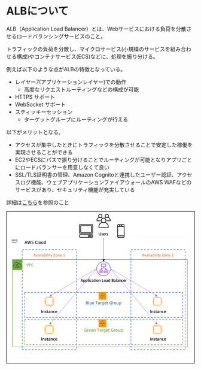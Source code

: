 # ALBについて
ALB（Application Load Balancer）とは、Webサービスにおける負荷を分散させるロードバランシングサービスのこと。

トラフィックの負荷を分散し、マイクロサービス(小規模のサービスを組み合わせる構成)やコンテナサービス(ECS)などに、処理を振り分ける。

例えば以下のような点がALBの特徴となっている。
- レイヤー7(アプリケーションレイヤー)での動作
  - 高度なリクエストルーティングなどの構成が可能
- HTTPS サポート
- WebSocket サポート
- スティッキーセッション
  - ターゲットグループにルーティングが行える

以下がメリットとなる。
- アクセスが集中したときにトラフィックを分散させることで安定した稼働を実現させることができる
- EC2やECSにパスで振り分けることでルーティングが可能となりアプリごとにロードバランサーを用意しなくて良い
- SSL/TLS証明書の管理、Amazon Cognitoと連携したユーザー認証、アクセスログ機能、ウェブアプリケーションファイアウォールのAWS WAFなどのサービスがあり、セキュリティ機能が充実している

詳細は[こちら](https://aws.amazon.com/jp/elasticloadbalancing/application-load-balancer/)を参照のこと

![](../../../picture/ALB_img.png)
